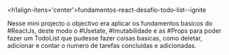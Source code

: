 ####

<h1align-itens='center'>fundamentos-react-desafio-todo-list--ignite</h1>

Nesse mini projecto o objectivo era aplicar os fundamentos basicos do #ReactJs, deste modo o #Usetate, #Imutabilidade e as #Props para poder fazer um TodoList que pudesse fazer coisas basicas, como deletar, adicionar e contar o numero de tarefas concluidas e adicionadas.


####
